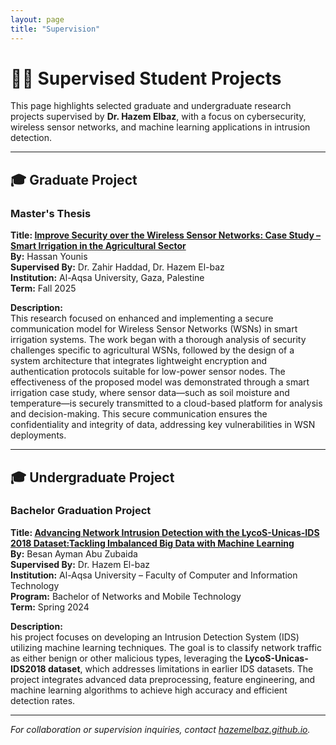 ```yaml
---
layout: page
title: "Supervision"
---
```

# 🧑‍🏫 Supervised Student Projects

This page highlights selected graduate and undergraduate research projects supervised by **Dr. Hazem Elbaz**, with a focus on cybersecurity, wireless sensor networks, and machine learning applications in intrusion detection.

---

## 🎓 Graduate Project

### Master's Thesis  
**Title: [Improve Security over the Wireless Sensor Networks: Case Study – Smart Irrigation in the Agricultural Sector](https://github.com/elbazhazem/secure-wsn-agriculture)**  
**By:** Hassan Younis  
**Supervised By:** Dr. Zahir Haddad, Dr. Hazem El-baz  
**Institution:** Al-Aqsa University, Gaza, Palestine  
**Term:** Fall 2025  

**Description:**  
This research focused on enhanced and implementing a secure communication model for Wireless Sensor Networks (WSNs) in smart irrigation systems. The work began with a thorough analysis of security challenges specific to agricultural WSNs, followed by the design of a system architecture that integrates lightweight encryption and authentication protocols suitable for low-power sensor nodes. The effectiveness of the proposed model was demonstrated through a smart irrigation case study, where sensor data—such as soil moisture and temperature—is securely transmitted to a cloud-based platform for analysis and decision-making. This secure communication ensures the confidentiality and integrity of data, addressing key vulnerabilities in WSN deployments.

---

## 🎓 Undergraduate Project

### Bachelor Graduation Project  
**Title: [Advancing Network Intrusion Detection with the LycoS-Unicas-IDS 2018 Dataset:Tackling Imbalanced Big Data with Machine Learning](https://github.com/elbazhazem/NIDs-ML)**  
**By:** Besan Ayman Abu Zubaida  
**Supervised By:** Dr. Hazem El-baz  
**Institution:** Al-Aqsa University – Faculty of Computer and Information Technology  
**Program:** Bachelor of Networks and Mobile Technology  
**Term:** Spring 2024  

**Description:**  
his project focuses on developing an Intrusion Detection System (IDS) utilizing machine learning techniques. The goal is to classify network traffic as either benign or other malicious types, leveraging the **LycoS-Unicas-IDS2018 dataset**, which addresses limitations in earlier IDS datasets. The project integrates advanced data preprocessing, feature engineering, and machine learning algorithms to achieve high accuracy and efficient detection rates.

---

*For collaboration or supervision inquiries, contact [hazemelbaz.github.io](https://hazemelbaz.github.io).*
